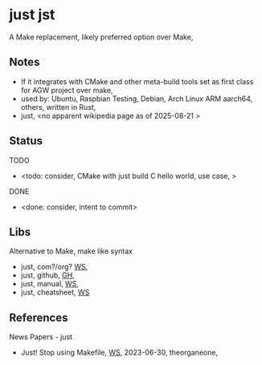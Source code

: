 # just jst

A Make replacement, likely preferred option over Make, 

## Notes

* If it integrates with CMake and other meta-build tools set as first class for AGW project over make, 
* used by: Ubuntu, Raspbian Testing, Debian, Arch Linux ARM aarch64, others, written in Rust, 
* just, <no apparent wikipedia page as of 2025-08-21 > 

## Status
TODO
* <todo: consider, CMake with just build C hello world, use case, >

DONE
* <done: consider, intent to commit>

## Libs

Alternative to Make, make like syntax
* just, com?/org? [WS](https://just.systems/), 
* just, github, [GH](https://github.com/casey/just), 
* just, manual, [WS](https://just.systems/man/en/), 
* just, cheatsheet, [WS](https://cheatography.com/linux-china/cheat-sheets/justfile/) 

## References

News Papers - just 
* Just! Stop using Makefile, [WS](https://theorangeone.net/posts/just-stop-using-makefile/), 2023-06-30, theorganeone, 